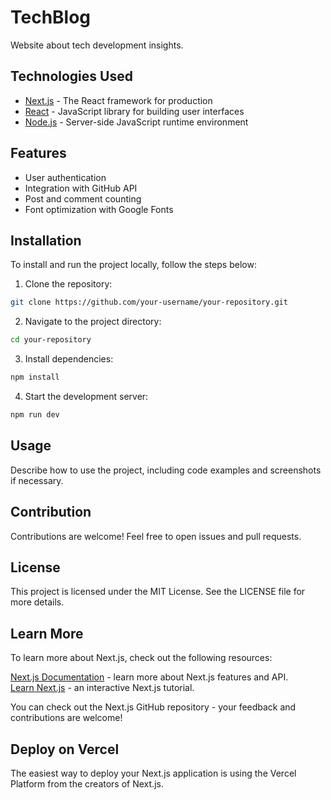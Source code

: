 # TechBlog

Website about tech development insights.

## Technologies Used

- [Next.js](https://nextjs.org/) - The React framework for production
- [React](https://reactjs.org/) - JavaScript library for building user interfaces
- [Node.js](https://nodejs.org/) - Server-side JavaScript runtime environment

## Features

- User authentication
- Integration with GitHub API
- Post and comment counting
- Font optimization with Google Fonts

## Installation

To install and run the project locally, follow the steps below:

1. Clone the repository:

```bash
git clone https://github.com/your-username/your-repository.git
```

2. Navigate to the project directory:

```bash
cd your-repository
```

3. Install dependencies:

```bash
npm install
```

4. Start the development server:

```bash
npm run dev
```

## Usage

Describe how to use the project, including code examples and screenshots if necessary.

## Contribution

Contributions are welcome! Feel free to open issues and pull requests.

## License

This project is licensed under the MIT License. See the LICENSE file for more details.

## Learn More

To learn more about Next.js, check out the following resources:

[Next.js Documentation](https://nextjs.org/docs) - learn more about Next.js features and API.  
[Learn Next.js](https://nextjs.org/learn) - an interactive Next.js tutorial.

You can check out the Next.js GitHub repository - your feedback and contributions are welcome!

## Deploy on Vercel

The easiest way to deploy your Next.js application is using the Vercel Platform from the creators of Next.js.